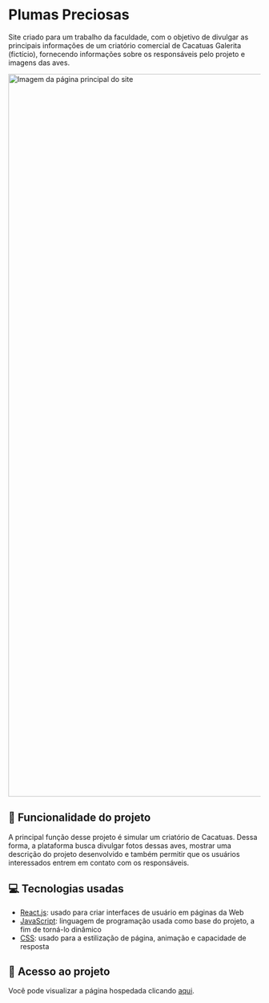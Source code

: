 # Plumas Preciosas
Site criado para um trabalho da faculdade, com o objetivo de divulgar as principais informações de um criatório comercial de Cacatuas Galerita (fictício), fornecendo informações sobre os responsáveis pelo projeto e imagens das aves.

<img width="1440" alt="Imagem da página principal do site" src="https://github.com/LeticiaSFranca/plumas-preciosas/assets/96635074/cfcb65b2-a31f-4a72-ad1e-f182d50d6ae9">

## 🔨 Funcionalidade do projeto
A principal função desse projeto é simular um criatório de Cacatuas. Dessa forma, a plataforma busca divulgar fotos dessas aves, mostrar uma descrição do projeto desenvolvido e também permitir que os usuários interessados entrem em contato com os responsáveis.

## 💻 Tecnologias usadas
* [React.js](https://pt-br.react.dev/blog/2023/03/16/introducing-react-dev): usado para criar interfaces de usuário em páginas da Web
* [JavaScript](https://developer.mozilla.org/pt-BR/docs/Web/JavaScript): linguagem de programação usada como base do projeto, a fim de torná-lo dinâmico
* [CSS](https://developer.mozilla.org/pt-BR/docs/Web/CSS): usado para a estilização de página, animação e capacidade de resposta

## 📁 Acesso ao projeto
Você pode visualizar a página hospedada clicando [aqui](https://plumaspreciosas.vercel.app/).
